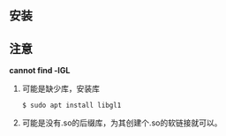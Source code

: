 ## 安装


## 注意

**cannot find -lGL**

1. 可能是缺少库，安装库
   ```
   $ sudo apt install libgl1
   ```

2. 可能是没有.so的后缀库，为其创建个.so的软链接就可以。